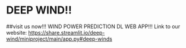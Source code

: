 # DEEP WIND!!
##visit us now!!!
WIND POWER PREDICTION DL WEB APP!!!
Link to our website: https://share.streamlit.io/deep-wind/miniproject/main/app.py#deep-winds
